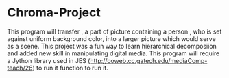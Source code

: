 Chroma-Project
==============

This program will transfer , a part of picture containing a person , who is set against uniform background color, into a larger picture which would serve as a scene. This project was a fun way to learn hierarchical decomposiion and added new skill in manipulating digital media. This program will require a Jython library used in JES (http://coweb.cc.gatech.edu/mediaComp-teach/26) to run it function to run it. 